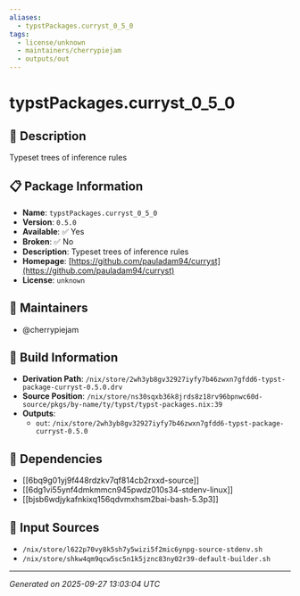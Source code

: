 ```yaml
---
aliases:
  - typstPackages.curryst_0_5_0
tags:
  - license/unknown
  - maintainers/cherrypiejam
  - outputs/out
---
```


# typstPackages.curryst_0_5_0

## 📝 Description

Typeset trees of inference rules

## 📋 Package Information

- **Name**: `typstPackages.curryst_0_5_0`
- **Version**: `0.5.0`
- **Available**: ✅ Yes
- **Broken**: ✅ No
- **Description**: Typeset trees of inference rules
- **Homepage**: [https://github.com/pauladam94/curryst](https://github.com/pauladam94/curryst)
- **License**: `unknown`
## 👥 Maintainers

- @cherrypiejam


## 🔧 Build Information

- **Derivation Path**: `/nix/store/2wh3yb8gv32927iyfy7b46zwxn7gfdd6-typst-package-curryst-0.5.0.drv`
- **Source Position**: `/nix/store/ns30sqxb36k8jrds8z18rv96bpnwc60d-source/pkgs/by-name/ty/typst/typst-packages.nix:39`
- **Outputs**:
  - `out`:  `/nix/store/2wh3yb8gv32927iyfy7b46zwxn7gfdd6-typst-package-curryst-0.5.0`

## 🔗 Dependencies

- [[6bq9g01yj9f448rdzkv7qf814cb2rxxd-source]]
- [[6dg1vi55ynf4dmkmmcn945pwdz010s34-stdenv-linux]]
- [[bjsb6wdjykafnkixq156qdvmxhsm2bai-bash-5.3p3]]

## 📁 Input Sources

- `/nix/store/l622p70vy8k5sh7y5wizi5f2mic6ynpg-source-stdenv.sh`
- `/nix/store/shkw4qm9qcw5sc5n1k5jznc83ny02r39-default-builder.sh`

---
*Generated on 2025-09-27 13:03:04 UTC*
